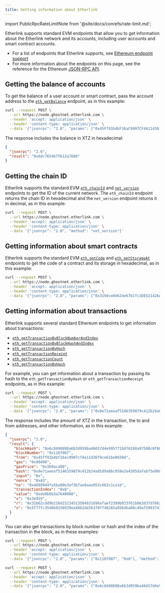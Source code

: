 ```yaml
---
title: Getting information about Etherlink
---
```


import PublicRpcRateLimitNote from '@site/docs/conrefs/rate-limit.md';

Etherlink supports standard EVM endpoints that allow you to get information about the Etherlink network and its accounts, including user accounts and smart contract accounts.

- For a list of endpoints that Etherlink supports, see [Ethereum endpoint support](/building-on-etherlink/endpoint-support)
- For more information about the endpoints on this page, see the reference for the Ethereum [JSON-RPC API](https://ethereum.org/en/developers/docs/apis/json-rpc).

<PublicRpcRateLimitNote />

## Getting the balance of accounts

To get the balance of a user account or smart contract, pass the account address to the [`eth_getBalance`](https://ethereum.org/en/developers/docs/apis/json-rpc/#eth_getbalance) endpoint, as in this example:

```bash
curl --request POST \
  --url https://node.ghostnet.etherlink.com \
  --header 'accept: application/json' \
  --header 'content-type: application/json' \
  --data '{"jsonrpc": "2.0", "params": ["0x45Ff91b4bF16aC9907CF4A11436f9Ce61BE0650d", "latest" ], "method": "eth_getBalance"}'
```

The response includes the balance in XTZ in hexadecimal:

```json
{
  "jsonrpc": "2.0",
  "result": "0x6dc7654b7f612a7608"
}
```

## Getting the chain ID

Etherlink supports the standard EVM [`eth_chainId`](https://ethereum.org/en/developers/docs/apis/json-rpc/#eth_chainid) and [`net_version`](https://ethereum.org/en/developers/docs/apis/json-rpc/#net_version) endpoints to get the ID of the current network.
The `eth_chainId` endpoint returns the chain ID in hexadecimal and the `net_version` endpoint returns it in decimal, as in this example:

```bash
curl --request POST \
  --url https://node.ghostnet.etherlink.com \
  --header 'accept: application/json' \
  --header 'content-type: application/json' \
  --data '{"jsonrpc": "2.0", "method": "net_version"}'
```

## Getting information about smart contracts

Etherlink supports the standard EVM [`eth_getCode`](https://ethereum.org/en/developers/docs/apis/json-rpc/#eth_getcode) and [`eth_getStorageAt`](https://ethereum.org/en/developers/docs/apis/json-rpc/#eth_getstorageat) endpoints to get the code of a contract and its storage in hexadecimal, as in this example:

```bash
curl --request POST \
  --url https://node.ghostnet.etherlink.com \
  --header 'accept: application/json' \
  --header 'content-type: application/json' \
  --data '{"jsonrpc": "2.0", "params": ["0x319dce04624e67b1fc3DEb21426A1E76113bD732", "0x0", "latest" ], "method": "eth_getStorageAt"}'
```

## Getting information about transactions

Etherlink supports several standard Ethereum endpoints to get information about transactions:

- [`eth_getTransactionByBlockNumberAndIndex`](https://ethereum.org/en/developers/docs/apis/json-rpc/#eth_gettransactionbyblocknumberandindex)
- [`eth_getTransactionByBlockHashAndIndex`](https://ethereum.org/en/developers/docs/apis/json-rpc/#eth_gettransactionbyblockhashandindex)
- [`eth_getTransactionByHash`](https://ethereum.org/en/developers/docs/apis/json-rpc/#eth_gettransactionbyhash)
- [`eth_getTransactionReceipt`](https://ethereum.org/en/developers/docs/apis/json-rpc/#eth_gettransactionreceipt)
- [`eth_getTransactionCount`](https://ethereum.org/en/developers/docs/apis/json-rpc/#eth_gettransactioncount)
- [`eth_getTransactionByHash`](https://ethereum.org/en/developers/docs/apis/json-rpc/#eth_gettransactionbyhash)

For example, you can get information about a transaction by passing its hash to the `eth_getTransactionByHash` or `eth_getTransactionReceipt` endpoints, as in this example:

```bash
curl --request POST \
  --url https://node.ghostnet.etherlink.com \
  --header 'accept: application/json' \
  --header 'content-type: application/json' \
  --data '{"jsonrpc": "2.0", "params": ["0x9e71aeeaf5146359879c412b24a85d9a0bc958e2e4305dafabf5e908bea265c3"], "method": "eth_getTransactionByHash"}'
```

The response includes the amount of XTZ in the transaction, the to and from addresses, and other information, as in this example:

```json
{
  "jsonrpc": "2.0",
  "result": {
    "blockHash": "0x6c8490898a6b3d959ba46657d4e995771b076288a97508c0f80f22ee6925e210",
    "blockNumber": "0x118f087",
    "from": "0x45ff91b4bf16ac9907cf4a11436f9ce61be0650d",
    "gas": "0x98496",
    "gasPrice": "0x3b9aca00",
    "hash": "0x9e71aeeaf5146359879c412b24a85d9a0bc958e2e4305dafabf5e908bea265c3",
    "input": "0x",
    "nonce": "0x43",
    "to": "0x46899d4fa5ba90e3ef3b7ae8aae053c662c1ca1d",
    "transactionIndex": "0x0",
    "value": "0xde0b6b3a7640000",
    "v": "0x3e919",
    "r": "0x32b62cdd9b216d23234513504b31696afaef2399b033f61b063d37d7862fd1e2",
    "s": "0x5f77fc35d6b9156939ea4862de5b1f0ff48265a856dba00c49af59037431136a"
  }
}
```

You can also get transactions by block number or hash and the index of the transaction in the block, as in these examples:

```bash
curl --request POST \
  --url https://node.ghostnet.etherlink.com \
  --header 'accept: application/json' \
  --header 'content-type: application/json' \
  --data '{"jsonrpc": "2.0", "params": ["0x118f087", "0x0"], "method": "eth_getTransactionByBlockNumberAndIndex"}'
```

```bash
curl --request POST \
  --url https://node.ghostnet.etherlink.com \
  --header 'accept: application/json' \
  --header 'content-type: application/json' \
  --data '{"jsonrpc": "2.0", "params": ["0x6c8490898a6b3d959ba46657d4e995771b076288a97508c0f80f22ee6925e210", "0x0"], "method": "eth_getTransactionByBlockHashAndIndex"}'
```

